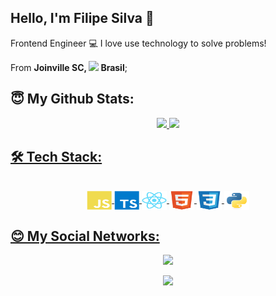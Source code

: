 <h2>Hello, I'm Filipe Silva 👋</h2>

Frontend Engineer 💻 I love use technology to solve problems!

From <b>Joinville SC, <img src="https://cdn-icons-png.flaticon.com/512/330/330430.png" width="15"/> Brasil</b>;<br />

## 😇 My Github Stats:

<div align="center">
  <a href="https://github.com/filipe-tti">
  <img height="130em" src="https://github-readme-stats.vercel.app/api?username=filipe-tti&show_icons=true&theme=dracula&include_all_commits=true&count_private=true"/>
  <img height="130em" src="https://github-readme-stats.vercel.app/api/top-langs/?username=filipe-tti&layout=compact&langs_count=7&theme=dracula"/>
</div>


## 🛠 Tech Stack:

<div align="center" style="display: inline_block"><br>
  <img align="center" alt="Rafa-Js" height="30" width="40" src="https://raw.githubusercontent.com/devicons/devicon/master/icons/javascript/javascript-plain.svg">
  <img align="center" alt="Rafa-Ts" height="30" width="40" src="https://raw.githubusercontent.com/devicons/devicon/master/icons/typescript/typescript-plain.svg">
  <img align="center" alt="Rafa-React" height="30" width="40" src="https://raw.githubusercontent.com/devicons/devicon/master/icons/react/react-original.svg">
  <img align="center" alt="Rafa-HTML" height="30" width="40" src="https://raw.githubusercontent.com/devicons/devicon/master/icons/html5/html5-original.svg">
  <img align="center" alt="Rafa-CSS" height="30" width="40" src="https://raw.githubusercontent.com/devicons/devicon/master/icons/css3/css3-original.svg">
  <img align="center" alt="Rafa-Python" height="30" width="40" src="https://raw.githubusercontent.com/devicons/devicon/master/icons/python/python-original.svg">
 
</div>



## 😊 My Social Networks:

<div style="display: inline_block"  align="center">

<a href = "mailto:filipe18tti@gmail.com"><img src="https://img.shields.io/badge/-Gmail-%23333?style=for-the-badge&logo=gmail&logoColor=white" target="_blank"></a>

 <a href="https://www.linkedin.com/in/filipe-x-/" target="_blank"><img src="https://img.shields.io/badge/-LinkedIn-%230077B5?style=for-the-badge&logo=linkedin&logoColor=white" target="_blank"></a> 

</div>


